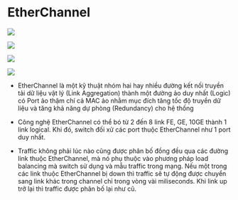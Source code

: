 # EtherChannel

![](https://images.viblo.asia/2c50fe9e-1c3e-4bb8-b4df-9c6428ba88c5.png)

![](https://images.viblo.asia/9b0d7c6b-3796-4648-9834-e21b0e74ca4e.png)

![](https://images.viblo.asia/92213fa6-3abc-4079-a0af-f4237b30a77a.png)

![](https://images.viblo.asia/2b893980-26d3-49bf-894f-d60d2b8f15df.gif)


- EtherChannel là một kỹ thuật nhóm hai hay nhiều đường kết nối truyền tải dữ liệu vật lý (Link Aggregation) thành một đường ảo duy nhất (Logic) có Port ảo thậm chí cả MAC ảo nhằm mục đích tăng tốc độ truyền dữ liệu và tăng khả năng dự phòng (Redundancy) cho hệ thống
- Công nghệ EtherChannel có thể bó từ 2 đến 8 link FE, GE, 10GE thành 1 link logical. Khi đó, switch đối xử các port thuộc EtherChannel như 1 port duy nhất.

- Traffic không phải lúc nào cũng được phân bố đồng đều qua các đường link thuộc EtherChannel, mà nó phụ thuộc vào phương pháp load balancing mà switch sử dụng và mẫu traffic trong mạng.
Nếu một trong các link thuộc EtherChannel bị down thì traffic sẽ tự động được chuyển sang link khác trong channel chỉ trong vòng vài miliseconds. Khi link up trở lại thì traffic được phân bố lại như cũ.

